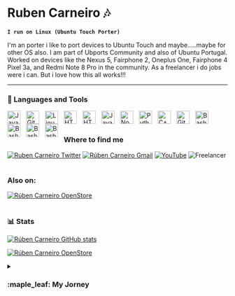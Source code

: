 # Ruben Carneiro :notes:
**`I run on Linux (Ubuntu Touch Porter)`**

I'm an porter i like to port devices to Ubuntu Touch and maybe.....maybe for other OS also. I am part of Ubports Community and also of Ubuntu Portugal.
Worked on devices like the Nexus 5, Fairphone 2, Oneplus One, Fairphone 4 Pixel 3a, and Redmi Note 8 Pro in the community.
As a freelancer i do jobs were i can. But i love how this all works!!!

---
### 🧰 Languages and Tools

<img align="left" alt="Java" width="30px" style="padding-right:10px;" src="https://cdn.jsdelivr.net/gh/devicons/devicon/icons/java/java-original.svg"/>
<img align="left" alt="Git" width="30px" style="padding-right:10px;" src="https://cdn.jsdelivr.net/gh/devicons/devicon/icons/git/git-original.svg" />
<img align="left" alt="Linux" width="30px" style="padding-right:10px;" src="https://cdn.jsdelivr.net/gh/devicons/devicon/icons/linux/linux-original.svg" />
<img align="left" alt="HTML" width="30px" style="padding-right:10px;" src="https://cdn.jsdelivr.net/gh/devicons/devicon/icons/ubuntu/ubuntu-plain.svg" />
<img align="left" alt="HTML" width="30px" style="padding-right:10px;" src="https://cdn.jsdelivr.net/gh/devicons/devicon/icons/html5/html5-plain.svg" />
<img align="left" alt="JavaScript" width="30px" style="padding-right:10px;" src="https://cdn.jsdelivr.net/gh/devicons/devicon/icons/javascript/javascript-plain.svg" />
<img align="left" alt="NodeJS" width="30px" style="padding-right:10px;" src="https://cdn.jsdelivr.net/gh/devicons/devicon/icons/nodejs/nodejs-original.svg" />
<img align="left" alt="Python" width="30px" style="padding-right:10px;" src="https://cdn.jsdelivr.net/gh/devicons/devicon/icons/python/python-plain.svg" />
<img align="left" alt="C++" width="30px" style="padding-right:10px;" src="https://cdn.jsdelivr.net/gh/devicons/devicon/icons/cplusplus/cplusplus-line.svg" />
<img align="left" alt="GitHub" width="30px" style="padding-right:10px;" src="https://cdn.jsdelivr.net/gh/devicons/devicon/icons/github/github-original.svg" />
<img align="left" alt="Bash" width="30px" style="padding-right:10px;" src="https://cdn.jsdelivr.net/gh/devicons/devicon/icons/bash/bash-original.svg" />
<img align="left" alt="Bash" width="30px" style="padding-right:10px;" src="https://cdn.jsdelivr.net/gh/devicons/devicon/icons/docker/docker-plain.svg" />
<img align="left" alt="Bash" width="30px" style="padding-right:10px;" src="https://cdn.jsdelivr.net/gh/devicons/devicon/icons/electron/electron-original.svg" />
<img align="left" alt="Bash" width="30px" style="padding-right:10px;" src="https://cdn.jsdelivr.net/gh/devicons/devicon/icons/jenkins/jenkins-line.svg"" />
<br />

#

### Where to find me

[![Ruben Carneiro Twitter](https://img.shields.io/badge/Twitter-%231DA1F2.svg?style=for-the-badge&logo=Twitter&logoColor=white)](https://twitter.com/rubenlcarneiro) [![Rúben Carneiro Gmail](https://img.shields.io/badge/Gmail-D14836?style=for-the-badge&logo=gmail&logoColor=white)](mailto:user@example.com) [![YouTube](https://img.shields.io/badge/YouTube-%23FF0000.svg?style=for-the-badge&logo=YouTube&logoColor=white)](https://www.youtube.com/channel/UCcTCccwJAj-hKKtds3O975w)
![Freelancer](https://img.shields.io/badge/Freelancer-29B2FE?style=for-the-badge&logo=Freelancer&logoColor=white)
#
### Also on:
[![Rúben Carneiro OpenStore](https://open-store.io/badges/pt.png)](https://open-store.io/?sort=relevance&search=R%C3%BAben%20Carneiro)

#
### 📊 Stats

[![Rúben Carneiro GitHub stats](https://github-readme-stats.vercel.app/api?username=rubencarneiro&theme=gruvbox)](https://github.com/rubencarneiro/github-readme-stats)

[![Rúben Carneiro OpenStore](https://open-store.io/badges/pt.png)](https://open-store.io/?sort=relevance&search=R%C3%BAben%20Carneiro)

<details>
 <summary><h3> :maple_leaf: My Jorney</h3></summary>
   I started when i change to Suse Linux Desktop, and i fall in love with linux build the packages configure the hardware, then after keep changing distros i fall on Ubuntu, then i started build CyanogenMod roms, after that moved to Lineage and AOSP, and also Ubuntu Touch, that is now Mainteined by The UBports Foundation.
   Then contributing to UBports Foundation i Also created WebApsp for Ubuntu Touch and maintaining some outdated Apps.
   Im thinking to move to PostmarketOS......lets see.

   And by the way im starting love Python!!!
###
#

[website]: https://rubencarneiro.com